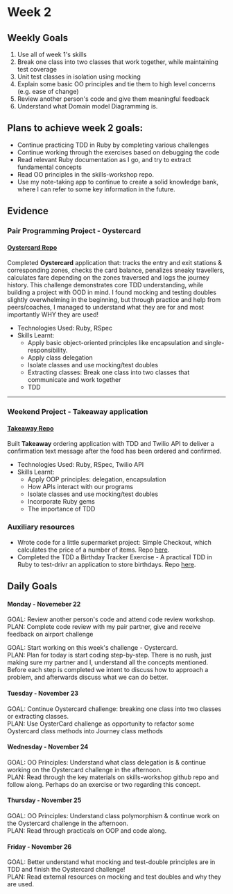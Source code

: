 # Week 2

## Weekly Goals

1. Use all of week 1's skills
2. Break one class into two classes that work together, while maintaining test coverage
3. Unit test classes in isolation using mocking
4. Explain some basic OO principles and tie them to high level concerns (e.g. ease of change)
5. Review another person's code and give them meaningful feedback
6. Understand what Domain model Diagramming is.

## Plans to achieve week 2 goals:

- Continue practicing TDD in Ruby by completing various challenges
- Continue working through the exercises based on debugging the code
- Read relevant Ruby documentation as I go, and try to extract fundamental concepts 
- Read OO principles in the skills-workshop repo. 
- Use my note-taking app to continue to create a solid knowledge bank, where I can refer to some key information in the future. 


## Evidence

### Pair Programming Project - Oystercard
#### [Oystercard Repo](https://github.com/giorgigutsaevi/oystercard)

Completed **Oystercard** application that: tracks the entry and exit stations & corresponding zones, checks the card balance, penalizes sneaky travellers, calculates fare depending on the zones traversed and logs the journey history. This challenge demonstrates core TDD understanding, while building a project with OOD in mind. I found mocking and testing doubles slightly overwhelming in the beginning, but through practice and help from peers/coaches, I managed to understand what they are for and most importantly WHY they are used! 

- Technologies Used: Ruby, RSpec
- Skills Learnt:
	- Apply basic object-oriented principles like encapsulation and single-responsibility.
	- Apply class delegation
	- Isolate classes and use mocking/test doubles
	- Extracting classes: Break one class into two classes that communicate and work together
	- TDD

---

### Weekend Project - Takeaway application
#### [Takeaway Repo](https://github.com/giorgigutsaevi/takeaway-challenge)

Built **Takeaway** ordering application with TDD and Twilio API to deliver a confirmation text message after the food has been ordered and confirmed.

- Technologies Used: Ruby, RSpec, Twilio API
- Skills Learnt:
	- Apply OOP principles: delegation, encapsulation
	- How APIs interact with our programs
	- Isolate classes and use mocking/test doubles
	- Incorporate Ruby gems
	- The importance of TDD

### Auxiliary resources

- Wrote code for a little supermarket project: Simple Checkout, which calculates the price of a number of items. Repo [here](https://github.com/giorgigutsaevi/simple-checkout). 
- Completed the TDD a Birthday Tracker Exercise - A practical TDD in Ruby to test-drivr an application to store birthdays. Repo [here](https://github.com/giorgigutsaevi/birthdays).
  

## Daily Goals 
#### Monday - Novemeber 22

GOAL: Review another person's code and attend code review workshop.\
PLAN: Complete code review with my pair partner, give and receive feedback on airport challenge

GOAL: Start working on this week's challenge - Oystercard.\
PLAN: Plan for today is start coding step-by-step. There is no rush, just making sure my partner and I, understand all the concepts mentioned. Before each step is completed we intent to discuss how to approach a problem, and afterwards discuss what we can do better. 

#### Tuesday - November 23

GOAL: Continue Oystercard challenge: breaking one class into two classes or extracting classes.\
PLAN: Use OysterCard challenge as opportunity to refactor some Oystercard class methods into Journey class methods

#### Wednesday - November 24

GOAL: OO Principles: Understand what class delegation is & continue working on the Oystercard challenge in the afternoon.\
PLAN: Read through the key materials on skills-workshop github repo and follow along. Perhaps do an exercise or two regarding this concept. 

#### Thursday - November 25

GOAL: OO Principles: Understand class polymorphism & continue work on the Oystercard challenge in the afternoon.\
PLAN: Read through practicals on OOP and code along. 

#### Friday - November 26

GOAL: Better understand what mocking and test-double principles are in TDD and finish the Oystercard challenge! \
PLAN: Read external resources on mocking and test doubles and why they are used. 